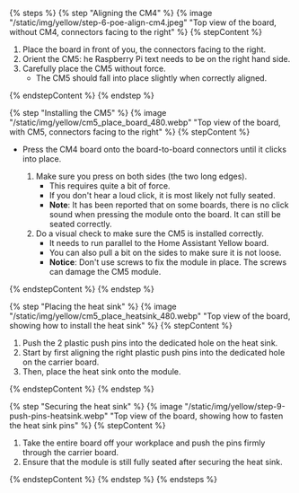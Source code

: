 <!---Steps on reseating the Raspberry Pi Compute Module 4. The steps are almost the same as the ones fo rinstalling the CM4, except the heat pads don't need to be placed, as they are already there from the previous installation. -->

{% steps %}
{% step "Aligning the CM4" %}
{% image "/static/img/yellow/step-6-poe-align-cm4.jpeg" "Top view of the board, without CM4, connectors facing to the right" %}
{% stepContent %}

1. Place the board in front of you, the connectors facing to the right.
2. Orient the CM5: he Raspberry Pi text needs to be on the right hand side.
3. Carefully place the CM5 without force.
    - The CM5 should fall into place slightly when correctly aligned.

{% endstepContent %}
{% endstep %}

{% step "Installing the CM5" %}
{% image "/static/img/yellow/cm5_place_board_480.webp" "Top view of the board, with CM5, connectors facing to the right" %}
{% stepContent %}

- Press the CM4 board onto the board-to-board connectors until it clicks into place.

  1. Make sure you press on both sides (the two long edges).
     - This requires quite a bit of force.
     - If you don't hear a loud click, it is most likely not fully seated.
     - **Note**: It has been reported that on some boards, there is no click sound when pressing the module onto the board. It can still be seated correctly.
  2. Do a visual check to make sure the CM5 is installed correctly.
     - It needs to run parallel to the Home Assistant Yellow board.
     - You can also pull a bit on the sides to make sure it is not loose.
     - **Notice**: Don't use screws to fix the module in place. The screws can damage the CM5 module.

{% endstepContent %}
{% endstep %}

{% step "Placing the heat sink" %}
{% image "/static/img/yellow/cm5_place_heatsink_480.webp" "Top view of the board, showing how to install the heat sink" %}
{% stepContent %}

1. Push the 2 plastic push pins into the dedicated hole on the heat sink.
2. Start by first aligning the right plastic push pins into the dedicated hole on the carrier board.
3. Then, place the heat sink onto the module.

{% endstepContent %}
{% endstep %}

{% step "Securing the heat sink" %}
{% image "/static/img/yellow/step-9-push-pins-heatsink.webp" "Top view of the board, showing how to fasten the heat sink pins" %}
{% stepContent %}

1. Take the entire board off your workplace and push the pins firmly through the carrier board.
2. Ensure that the module is still fully seated after securing the heat sink.

{% endstepContent %}
{% endstep %}
{% endsteps %}
